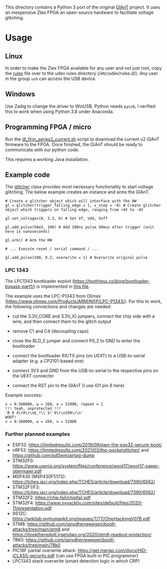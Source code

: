 This directory contains a Python 3 port of the original [GIAnT](sourceforge.net/projects/giant) project. It uses an inexpensive Ztex FPGA an open-source hardware to facilitate voltage glitching. 

# Usage

## Linux

In order to make the Ztex FPGA available for any user and not just root, copy the [rules](./99-ztex-rules.d) file over to the udev rules directory (/etc/udev/rules.d/). Any user in the group `usb` can access the USB device. 

## Windows

Use Zadig to change the driver to WinUSB. Python needs `pyusb`, I verified this to work when using Python 3.8 under Anaconda.

## Programming FPGA / micro

Run the [dl\_firm\_series2\_current.sh](fpga/dl_firm_series2_current.sh) script to download the current v2 GIAnT firmware to the FPGA. Once finished, the GIAnT should be ready to communicate with our python code.

This requires a working Java installation.

## Example code
The [glitcher](glitcher.py) class provides most necessary functionality to start voltage glitching. The below example creates an instance and arms the GIAnT.

```
# Create a glitcher object which will interface with the HW
gl = glitcher(trigger_falling_edge = 1, v_step = -8) # Create glitcher object which triggers on falling edge, ranging from +4V to -4V

gl.set_voltages(0, 3.3, 0) # Set Vf, Vdd, Voff

gl.add_pulse(50e3, 100) # Add 100ns pulse 50mus after trigger (unit here is nanoseconds)

gl.arm() # Arm the HW

# ... Execute reset / serial command / ... 

gl.add_pulse(100, 0.2, overwrite = 1) # Overwrite original pulse 

```

### LPC 1343

The LPC1343 bootloader exploit (https://toothless.co/blog/bootloader-bypass-part1/) is implemented in [this file](example_lpc1343.py). 

The example uses the LPC-P1343 from Olimex (https://www.olimex.com/Products/ARM/NXP/LPC-P1343/). 
For this to work, the following connections and changes are needed:

 * cut the 3.3V_CORE and 3.3V_IO jumpers, connect the chip side with a wire,
  and then connect them to the glitch output
 
 * remove C1 and C4 (decoupling caps)
 
 * close the BLD_E jumper and connect P0_2 to GND to enter the bootloader
 
 * connect the bootloader RX/TX pins (on UEXT) to a USB-to-serial adapter 
  (e.g. a CP2101-based one)
 
 * connect 3V3 and GND from the USB-to-serial to the respective pins on the
  UEXT connector
 
 * connect the RST pin to the GIAnT (I use IO1 pin 6 here)

Example success:

```
v = 0.500000, w = 260, o = 52900, repeat = 1
!!! Yeah, unprotected !!!
'R 0 4\r0\r\n$_!\\`$!`0\r\n299\r\n'
WOOT!
v = 0.500000, w = 260, o = 52900
```

### Further planned examples

 * ESP32: https://limitedresults.com/2019/09/pwn-the-esp32-secure-boot/
 * nRF52: https://limitedresults.com/2021/03/the-pocketglitcher/ and https://github.com/pd0wm/airtag-dump
 * STM32F0: https://www.usenix.org/system/files/conference/woot17/woot17-paper-obermaier.pdf
 * MSP430 (MSP430F5172): https://tches.iacr.org/index.php/TCHES/article/download/7390/6562/
 * STM32F1/F3: https://tches.iacr.org/index.php/TCHES/article/download/7390/6562/
 * STM32F2: https://chip.fail/chipfail.pdf
 * STM32F4: https://www.synacktiv.com/sites/default/files/2020-11/presentation.pdf 
 * 9S12C: https://wikilab.myhumankit.org/images/7/77/ChipHackingV07B.pdf
 * STM8: https://github.com/janvdherrewegen/bootl-attacks/tree/main/stm8 and https://itooktheredpill.irgendwo.org/2020/stm8-readout-protection/
 * 78K0: https://github.com/janvdherrewegen/bootl-attacks/tree/main/78k0
 * PIC18F partial overwrite attack: https://get.meriac.com/docs/HID-iCLASS-security.pdf (can use FPGA built-in PIC programmer)
 * LPC1343 stack overwrite (smart detection logic in which CRP)
